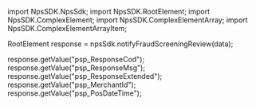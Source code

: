 import NpsSDK.NpsSdk;
import NpsSDK.RootElement;
import NpsSDK.ComplexElement;
import NpsSDK.ComplexElementArray;
import NpsSDK.ComplexElementArrayItem;

RootElement response = npsSdk.notifyFraudScreeningReview(data);

response.getValue("psp_ResponseCod");
response.getValue("psp_ResponseMsg");
response.getValue("psp_ResponseExtended");
response.getValue("psp_MerchantId");
response.getValue("psp_PosDateTime");
